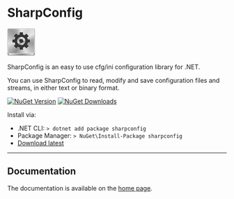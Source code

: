 # SharpConfig

![logo](Docs/img/logo.png)

SharpConfig is an easy to use cfg/ini configuration library for .NET.

You can use SharpConfig to read, modify and save configuration files and streams, in either text or binary format.

[![NuGet Version](https://img.shields.io/nuget/v/sharpconfig)](https://www.nuget.org/packages/sharpconfig) 
[![NuGet Downloads](https://img.shields.io/nuget/dt/sharpconfig)](https://www.nuget.org/packages/sharpconfig)

Install via:

- .NET CLI: `> dotnet add package sharpconfig`
- Package Manager: `> NuGet\Install-Package sharpconfig`
- [Download latest](https://github.com/cdervis/SharpConfig/archive/refs/tags/v3.2.9.1.zip)

---

## Documentation

The documentation is available on the [home page](https://dervis.de/sharpconfig).


